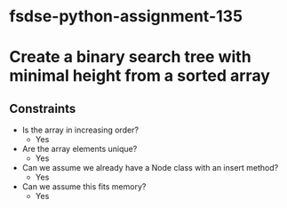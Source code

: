 # fsdse-python-assignment-135

# Create a binary search tree with minimal height from a sorted array
## Constraints
* Is the array in increasing order?
	* Yes
* Are the array elements unique?
	* Yes
* Can we assume we already have a Node class with an insert method?
	* Yes
* Can we assume this fits memory?
	* Yes